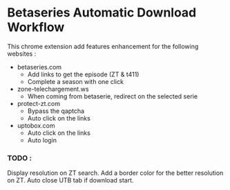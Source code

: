 # Betaseries Automatic Download Workflow
This chrome extension add features enhancement for the following websites :
* betaseries.com
    * Add links to get the episode (ZT & t411)
    * Complete a season with one click
* zone-telechargement.ws
    * When coming from betaserie, redirect on the selected serie
* protect-zt.com
    * Bypass the qaptcha
    * Auto click on the links
* uptobox.com
    * Auto click on the links
    * Auto login

### TODO : 
 Display resolution on ZT search.
 Add a border color for the better resolution on ZT.
 Auto close UTB tab if download start.